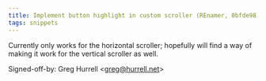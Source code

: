 ```yaml
---
title: Implement button highlight in custom scroller (REnamer, 0bfde98)
tags: snippets
---
```


Currently only works for the horizontal scroller; hopefully will find a way of making it work for the vertical scroller as well.

Signed-off-by: Greg Hurrell &lt;greg@hurrell.net&gt;
